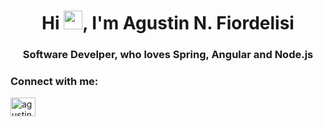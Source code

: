 <h1 align="center">Hi <img src="https://raw.githubusercontent.com/verma-anushka/verma-anushka/master/gifs/wave.gif" width="30px" style="max-width:100%;">, I'm Agustin N. Fiordelisi</h1>
<h3 align="center">Software Develper, who loves Spring, Angular and Node.js</h3>

<h3 align="left">Connect with me:</h3>
<p align="left">
<a href="https://linkedin.com/in/agustin-fiordelisi" target="blank"><img align="center" src="https://cdn.icon-icons.com/icons2/3041/PNG/512/linkedin_logo_icon_189225.png" alt="agustin-fiordelisi" height="30" width="40" /></a>
</p>
